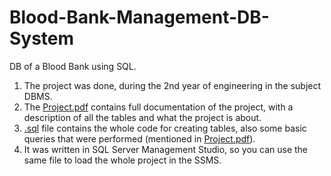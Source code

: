 # Blood-Bank-Management-DB-System
DB of a Blood Bank using SQL.

1. The project was done, during the 2nd year of engineering in the subject DBMS.   
2. The [Project.pdf](./PROJECT.pdf) contains full documentation of the project, with a description of all the tables and what the project is about.    
3. [.sql](./SQLQuery1.sql) file contains the whole code for creating tables, also some basic queries that were performed (mentioned in [Project.pdf](./PROJECT.pdf)).  
4. It was written in SQL Server Management Studio, so you can use the same file to load the whole project in the SSMS.
